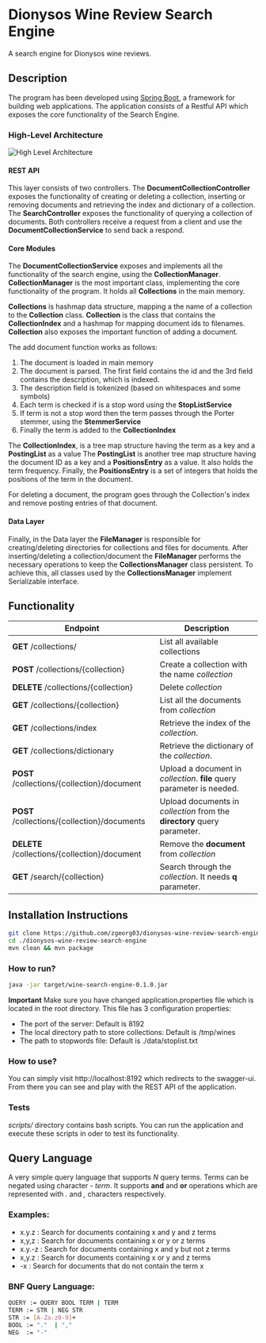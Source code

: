 # Dionysos Wine Review Search Engine
A search engine for Dionysos wine reviews.

## Description
The program has been developed using [Spring Boot](https://projects.spring.io/spring-boot/), a framework for building
web applications. The application consists of a Restful API which exposes the core functionality of the Search Engine.

### High-Level Architecture
![High Level Architecture](https://www.cs.ucy.ac.cy/~zgeorg03/public/wine-search-engine/architecture.png)

#### REST API
This layer consists of two controllers. The **DocumentCollectionController** exposes the functionality of creating
or deleting a collection, inserting or removing documents and retrieving the index and dictionary of a collection. 
The **SearchController** exposes the functionality of querying a collection of documents.
Both controllers receive a request from a client and use the **DocumentCollectionService** to send back a respond.

#### Core Modules

The **DocumentCollectionService** exposes and implements all the functionality of the search engine, using the 
**CollectionManager**. **CollectionManager** is the most important class, implementing the core functionality of the program.
It holds all **Collections** in the main memory.

**Collections** is hashmap data structure, mapping a the name of a collection to the **Collection** class.
**Collection** is the class that contains the **CollectionIndex** and a hashmap for mapping document ids to filenames.  
**Collection** also exposes the important function of adding a document. 

The add document function works as follows:
1. The document is loaded in main memory
2. The document is parsed. The first field contains the id and the 3rd field contains the description, which is indexed.
3. The description field is tokenized (based on whitespaces and some symbols)
4. Each term is checked if is a stop word using the **StopListService**
5. If term is not a stop word then the term passes through the Porter stemmer, using the **StemmerService**
6. Finally the term is added to the **CollectionIndex**

The **CollectionIndex**, is a tree map structure having the term as a key and a **PostingList** as a value
The **PostingList** is another tree map structure having the document ID as a key and a **PositionsEntry** as a value. 
It also holds the term frequency. Finally, the **PositionsEntry** is a set of integers that holds the positions of the term 
in the document.

For deleting a document, the program goes through the Collection's index and remove posting entries of that document.


#### Data Layer
Finally, in the Data layer the **FileManager** is responsible for creating/deleting 
directories for collections and files for documents.
After inserting/deleting a collection/document the **FileManager** performs the necessary operations to keep the **CollectionsManager** class 
persistent. To achieve this, all classes used by the **CollectionsManager** implement Serializable interface.

## Functionality

|Endpoint                               |Description                        |
|---------------------------------------|-----------------------------------|
|**GET** /collections/                  | List all available collections        |
|**POST** /collections/{collection}     | Create a collection with the name *_collection_*  |
|**DELETE** /collections/{collection}     | Delete *_collection_*  |
|**GET** /collections/{collection}     | List all the documents from *_collection_*  |
|**GET** /collections/index                  | Retrieve the index of the  *_collection_*.|
|**GET** /collections/dictionary                  | Retrieve the dictionary of the  *_collection_*.|
|**POST** /collections/{collection}/document     | Upload a document in *_collection_*. **file** query parameter is needed.  |
|**POST** /collections/{collection}/documents     | Upload documents in *_collection_* from the **directory** query parameter.|
|**DELETE** /collections/{collection}/document     |Remove the **document** from *_collection_*  |
|**GET** /search/{collection}     | Search through the *_collection_*. It needs **q** parameter.  |


## Installation Instructions
```bash
git clone https://github.com/zgeorg03/dionysos-wine-review-search-engine.git
cd ./dionysos-wine-review-search-engine
mvn clean && mvn package
```

### How to run?
```bash
java -jar target/wine-search-engine-0.1.0.jar
```
**Important** Make sure you have changed application.properties file which is located in the root directory.
This file has 3 configuration properties:
* The port of the server: Default is 8192
* The local directory path to store collections: Default is /tmp/wines
* The path to stopwords file: Default is ./data/stoplist.txt

### How to use?
You can simply visit http://localhost:8192 which redirects to the swagger-ui. From there you 
can see and play with the REST API of the application.


### Tests
*_scripts/_* directory contains bash scripts. You can run the application and 
execute these scripts in oder to test its functionality.

## Query Language

A very simple query language that supports *_N_* query terms. Terms can be negated 
using character *_- term_*. It supports **and** and **or** operations which are represented
with *_._* and *_,_* characters respectively. 

### Examples:
* x.y.z  : Search for documents containing x and y and z terms
* x,y,z  : Search for documents containing x or y or z terms
* x.y.-z  : Search for documents containing x and y but not z terms
* x,y.z  : Search for documents containing x or y and z terms
* -x : Search for documents that do not contain the term x

### BNF Query Language:
```bash
QUERY := QUERY BOOL TERM | TERM  
TERM := STR | NEG STR
STR := [A-Za-z0-9]+
BOOL := "."  | ","
NEG  := "-"
```

